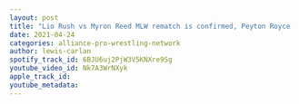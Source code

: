 ```yaml
---
layout: post
title: "Lio Rush vs Myron Reed MLW rematch is confirmed, Peyton Royce  gets a new name, Impact's Rebellion"
date: 2021-04-24
categories: alliance-pro-wrestling-network
author: lewis-carlan
spotify_track_id: 6BJU6uj2PjW3V5KNXre9Sg
youtube_video_id: Nk7A3WrNXyk
apple_track_id: 
youtube_metadata: 
---
```

